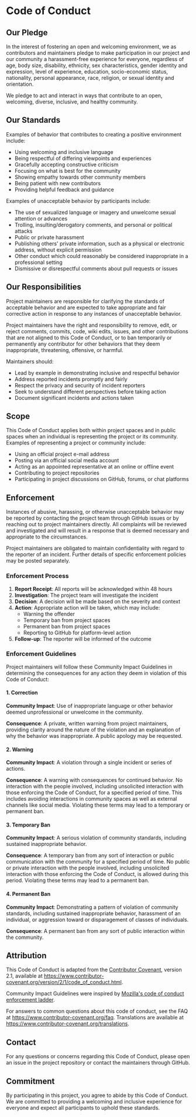 # Code of Conduct

## Our Pledge

In the interest of fostering an open and welcoming environment, we as contributors and maintainers pledge to make participation in our project and our community a harassment-free experience for everyone, regardless of age, body size, disability, ethnicity, sex characteristics, gender identity and expression, level of experience, education, socio-economic status, nationality, personal appearance, race, religion, or sexual identity and orientation.

We pledge to act and interact in ways that contribute to an open, welcoming, diverse, inclusive, and healthy community.

## Our Standards

Examples of behavior that contributes to creating a positive environment include:

* Using welcoming and inclusive language
* Being respectful of differing viewpoints and experiences
* Gracefully accepting constructive criticism
* Focusing on what is best for the community
* Showing empathy towards other community members
* Being patient with new contributors
* Providing helpful feedback and guidance

Examples of unacceptable behavior by participants include:

* The use of sexualized language or imagery and unwelcome sexual attention or advances
* Trolling, insulting/derogatory comments, and personal or political attacks
* Public or private harassment
* Publishing others' private information, such as a physical or electronic address, without explicit permission
* Other conduct which could reasonably be considered inappropriate in a professional setting
* Dismissive or disrespectful comments about pull requests or issues

## Our Responsibilities

Project maintainers are responsible for clarifying the standards of acceptable behavior and are expected to take appropriate and fair corrective action in response to any instances of unacceptable behavior.

Project maintainers have the right and responsibility to remove, edit, or reject comments, commits, code, wiki edits, issues, and other contributions that are not aligned to this Code of Conduct, or to ban temporarily or permanently any contributor for other behaviors that they deem inappropriate, threatening, offensive, or harmful.

Maintainers should:

* Lead by example in demonstrating inclusive and respectful behavior
* Address reported incidents promptly and fairly
* Respect the privacy and security of incident reporters
* Seek to understand different perspectives before taking action
* Document significant incidents and actions taken

## Scope

This Code of Conduct applies both within project spaces and in public spaces when an individual is representing the project or its community. Examples of representing a project or community include:

* Using an official project e-mail address
* Posting via an official social media account
* Acting as an appointed representative at an online or offline event
* Contributing to project repositories
* Participating in project discussions on GitHub, forums, or chat platforms

## Enforcement

Instances of abusive, harassing, or otherwise unacceptable behavior may be reported by contacting the project team through GitHub issues or by reaching out to project maintainers directly. All complaints will be reviewed and investigated and will result in a response that is deemed necessary and appropriate to the circumstances.

Project maintainers are obligated to maintain confidentiality with regard to the reporter of an incident. Further details of specific enforcement policies may be posted separately.

### Enforcement Process

1. **Report Receipt**: All reports will be acknowledged within 48 hours
2. **Investigation**: The project team will investigate the incident
3. **Decision**: A decision will be made based on the severity and context
4. **Action**: Appropriate action will be taken, which may include:
   - Warning the offender
   - Temporary ban from project spaces
   - Permanent ban from project spaces
   - Reporting to GitHub for platform-level action
5. **Follow-up**: The reporter will be informed of the outcome

### Enforcement Guidelines

Project maintainers will follow these Community Impact Guidelines in determining the consequences for any action they deem in violation of this Code of Conduct:

#### 1. Correction

**Community Impact**: Use of inappropriate language or other behavior deemed unprofessional or unwelcome in the community.

**Consequence**: A private, written warning from project maintainers, providing clarity around the nature of the violation and an explanation of why the behavior was inappropriate. A public apology may be requested.

#### 2. Warning

**Community Impact**: A violation through a single incident or series of actions.

**Consequence**: A warning with consequences for continued behavior. No interaction with the people involved, including unsolicited interaction with those enforcing the Code of Conduct, for a specified period of time. This includes avoiding interactions in community spaces as well as external channels like social media. Violating these terms may lead to a temporary or permanent ban.

#### 3. Temporary Ban

**Community Impact**: A serious violation of community standards, including sustained inappropriate behavior.

**Consequence**: A temporary ban from any sort of interaction or public communication with the community for a specified period of time. No public or private interaction with the people involved, including unsolicited interaction with those enforcing the Code of Conduct, is allowed during this period. Violating these terms may lead to a permanent ban.

#### 4. Permanent Ban

**Community Impact**: Demonstrating a pattern of violation of community standards, including sustained inappropriate behavior, harassment of an individual, or aggression toward or disparagement of classes of individuals.

**Consequence**: A permanent ban from any sort of public interaction within the community.

## Attribution

This Code of Conduct is adapted from the [Contributor Covenant](https://www.contributor-covenant.org), version 2.1, available at https://www.contributor-covenant.org/version/2/1/code_of_conduct.html.

Community Impact Guidelines were inspired by [Mozilla's code of conduct enforcement ladder](https://github.com/mozilla/diversity).

For answers to common questions about this code of conduct, see the FAQ at https://www.contributor-covenant.org/faq. Translations are available at https://www.contributor-covenant.org/translations.

## Contact

For any questions or concerns regarding this Code of Conduct, please open an issue in the project repository or contact the maintainers through GitHub.

## Commitment

By participating in this project, you agree to abide by this Code of Conduct. We are committed to providing a welcoming and inclusive experience for everyone and expect all participants to uphold these standards.